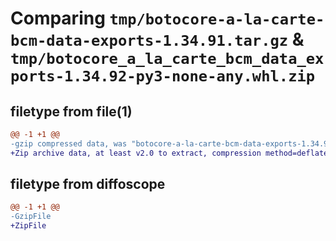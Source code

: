 # Comparing `tmp/botocore-a-la-carte-bcm-data-exports-1.34.91.tar.gz` & `tmp/botocore_a_la_carte_bcm_data_exports-1.34.92-py3-none-any.whl.zip`

## filetype from file(1)

```diff
@@ -1 +1 @@
-gzip compressed data, was "botocore-a-la-carte-bcm-data-exports-1.34.91.tar", last modified: Thu Apr 25 01:03:27 2024, max compression
+Zip archive data, at least v2.0 to extract, compression method=deflate
```

## filetype from diffoscope

```diff
@@ -1 +1 @@
-GzipFile
+ZipFile
```


